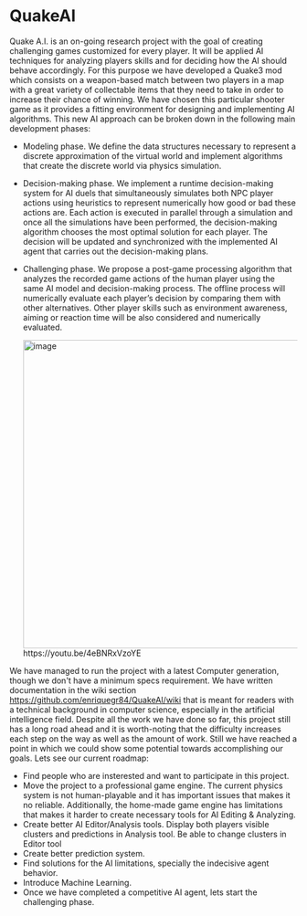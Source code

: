# QuakeAI

Quake A.I. is an on-going research project with the goal of creating challenging games customized for every player. It will be applied AI techniques for analyzing players skills and for deciding how the AI should behave accordingly. For this purpose we have developed a Quake3 mod which consists on a weapon-based match between two players in a map with a great variety of collectable items that they need to take in order to increase their chance of winning. We have chosen this particular shooter game as it provides a fitting environment for designing and implementing AI algorithms. This new AI approach can be broken down in the following main development phases: 

- Modeling phase. We define the data structures necessary to represent a discrete approximation of the virtual world and implement algorithms that create the discrete world via physics simulation.
- Decision-making phase. We implement a runtime decision-making system for AI duels that simultaneously simulates both NPC player actions using heuristics to represent numerically how good or bad these actions are. Each action is executed in parallel through a simulation and once all the simulations have been performed, the decision-making algorithm chooses the most optimal solution for each player. The decision will be updated and synchronized with the implemented AI agent that carries out the decision-making plans.
- Challenging phase. We propose a post-game processing algorithm that analyzes the recorded game actions of the human player using the same AI model and decision-making process. The offline process will numerically evaluate each player’s decision by comparing them with other alternatives. Other player skills such as environment awareness, aiming or reaction time will be also considered and numerically evaluated.

  <img width="886" height="540" alt="image" src="https://github.com/user-attachments/assets/17465539-af77-4254-8f78-b0b6daf9e20b" />
  https://youtu.be/4eBNRxVzoYE

We have managed to run the project with a latest Computer generation, though we don't have a minimum specs requirement. We have written documentation in the wiki section https://github.com/enriquegr84/QuakeAI/wiki that is meant for readers with a technical background in computer science, especially in the artificial intelligence field. Despite all the work we have done so far, this project still has a long road ahead and it is worth-noting that the difficulty increases each step on the way as well as the amount of work. Still we have reached a point in which we could show some potential towards accomplishing our goals. Lets see our current roadmap:
- Find people who are insterested and want to participate in this project.
- Move the project to a professional game engine. The current physics system is not human-playable and it has important issues that makes it no reliable. Additionally, the home-made game engine has limitations that makes it harder to create necessary tools for AI Editing & Analyzing.
- Create better AI Editor/Analysis tools. Display both players visible clusters and predictions in Analysis tool. Be able to change clusters in Editor tool
- Create better prediction system.
- Find solutions for the AI limitations, specially the indecisive agent behavior.
- Introduce Machine Learning.
- Once we have completed a competitive AI agent, lets start the challenging phase.
